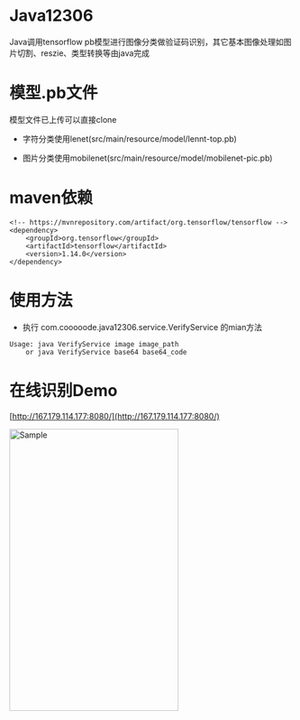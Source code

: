 # Java12306
Java调用tensorflow pb模型进行图像分类做验证码识别，其它基本图像处理如图片切割、reszie、类型转换等由java完成

模型.pb文件
=
模型文件已上传可以直接clone

  - 字符分类使用lenet(src/main/resource/model/lennt-top.pb)   
  
  - 图片分类使用mobilenet(src/main/resource/model/mobilenet-pic.pb)

maven依赖
=
```
<!-- https://mvnrepository.com/artifact/org.tensorflow/tensorflow -->
<dependency>
    <groupId>org.tensorflow</groupId>
    <artifactId>tensorflow</artifactId>
    <version>1.14.0</version>
</dependency>
```
使用方法
=
  - 执行 com.cooooode.java12306.service.VerifyService 的mian方法
  
  ```
  Usage: java VerifyService image image_path
      or java VerifyService base64 base64_code
 ```
在线识别Demo
=
[http://167.179.114.177:8080/](http://167.179.114.177:8080/)
<p align="left">
	<img src="https://github.com/vua/Java12306/blob/master/image/%E5%9C%A8%E7%BA%BF%E9%AA%8C%E8%AF%81%E5%9B%BE.png" alt="Sample"  width="300" height="500">
</p>
